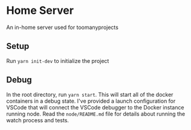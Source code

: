 # Home Server
An in-home server used for toomanyprojects

## Setup
Run `yarn init-dev` to initialize the project

## Debug
In the root directory, run `yarn start`. This will start all of the docker containers in a debug state. I've provided a launch configuration for VSCode that will connect the VSCode debugger to the Docker instance running node.  Read the `node/README.md` file for details about running the watch process and tests.